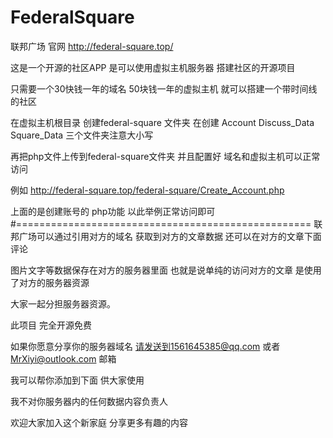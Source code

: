 # FederalSquare
 联邦广场 官网 http://federal-square.top/

这是一个开源的社区APP 是可以使用虚拟主机服务器 搭建社区的开源项目

只需要一个30快钱一年的域名 50块钱一年的虚拟主机 就可以搭建一个带时间线的社区

在虚拟主机根目录 创建federal-square 文件夹
在创建 Account Discuss_Data Square_Data 三个文件夹注意大小写

再把php文件上传到federal-square文件夹 并且配置好 域名和虚拟主机可以正常访问 

例如 http://federal-square.top/federal-square/Create_Account.php

上面的是创建账号的 php功能 以此举例正常访问即可
#===================================================
联邦广场可以通过引用对方的域名 获取到对方的文章数据 还可以在对方的文章下面评论 

图片文字等数据保存在对方的服务器里面
也就是说单纯的访问对方的文章 是使用了对方的服务器资源

大家一起分担服务器资源。

此项目 完全开源免费 

如果你愿意分享你的服务器域名 请发送到1561645385@qq.com 或者 MrXiyi@outlook.com 邮箱

我可以帮你添加到下面 供大家使用

我不对你服务器内的任何数据内容负责人 

欢迎大家加入这个新家庭 分享更多有趣的内容